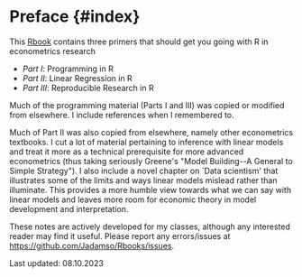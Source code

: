 # Preface {#index}



<!--- Add Title Image
<img src="Figures_Manual/Logo.png" class="cover" height="50%"/>  

--->

This [Rbook](https://jadamso.github.io/Rbooks/) contains three primers that should get you going with R in econometrics research

 * *Part   I*: Programming in R
 * *Part  II*: Linear Regression in R
 * *Part III*: Reproducible Research in R

Much of the programming material (Parts I and III) was copied or modified from elsewhere. I include references when I remembered to.

Much of Part II was also copied from elsewhere, namely other econometrics textbooks. I cut a lot of material pertaining to inference with linear models and treat it more as a technical prerequisite for more advanced econometrics (thus taking seriously Greene's "Model Building--A General to Simple Strategy"). I also include a novel chapter on `Data scientism' that illustrates some of the limits and ways linear models mislead rather than illuminate. This provides a more humble view towards what we can say with linear models and leaves more room for economic theory in model development and interpretation.

These notes are actively developed for my classes, although any interested reader may find it useful. Please report any errors/issues at https://github.com/Jadamso/Rbooks/issues.

Last updated: 08.10.2023
